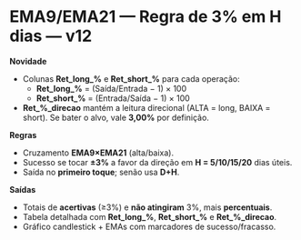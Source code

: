 # EMA9/EMA21 — Regra de 3% em H dias — v12

**Novidade**
- Colunas **Ret_long_%** e **Ret_short_%** para cada operação:
  - **Ret_long_%**  = (Saída/Entrada − 1) × 100
  - **Ret_short_%** = (Entrada/Saída − 1) × 100
- **Ret_%_direcao** mantém a leitura direcional (ALTA = long, BAIXA = short). Se bater o alvo, vale **3,00%** por definição.

**Regras**
- Cruzamento **EMA9×EMA21** (alta/baixa).
- Sucesso se tocar **±3%** a favor da direção em **H = 5/10/15/20** dias úteis.
- Saída no **primeiro toque**; senão usa **D+H**.

**Saídas**
- Totais de **acertivas** (≥3%) e **não atingiram** 3%, mais **percentuais**.
- Tabela detalhada com **Ret_long_%**, **Ret_short_%** e **Ret_%_direcao**.
- Gráfico candlestick + EMAs com marcadores de sucesso/fracasso.